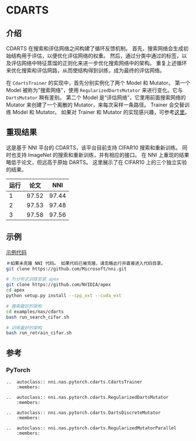 # CDARTS

## 介绍

CDARTS 在搜索和评估网络之间构建了循环反馈机制。 首先，搜索网络会生成初始结构用于评估，以便优化评估网络的权重。 然后，通过分类中通过的标签，以及评估网络中特征蒸馏的正则化来进一步优化搜索网络中的架构。 重复上述循环来优化搜索和评估网路，从而使结构得到训练，成为最终的评估网络。

在 `CdartsTrainer` 的实现中，首先分别实例化了两个 Model 和 Mutator。 第一个 Model 被称为"搜索网络"，使用 `RegularizedDartsMutator` 来进行变化。它与 `DartsMutator` 稍有差别。 第二个 Model 是“评估网络”，它里用前面搜索网络的 Mutator 来创建了一个离散的 Mutator，来每次采样一条路径。 Trainer 会交替训练 Model 和 Mutator。 如果对 Trainer 和 Mutator 的实现感兴趣，可参考[这里](#reference)。

## 重现结果

这是基于 NNI 平台的 CDARTS，该平台目前支持 CIFAR10 搜索和重新训练。 同时也支持 ImageNet 的搜索和重新训练，并有相应的接口。 在 NNI 上重现的结果略低于论文，但远高于原始 DARTS。 这里展示了在 CIFAR10 上的三个独立实验的结果。

| 运行 |  论文   |  NNI  |
| -- |:-----:|:-----:|
| 1  | 97.52 | 97.44 |
| 2  | 97.53 | 97.48 |
| 3  | 97.58 | 97.56 |


## 示例

[示例代码](https://github.com/microsoft/nni/tree/v1.9/examples/nas/cdarts)

```bash
＃如果未克隆 NNI 代码。 如果代码已被克隆，请忽略此行并直接进入代码目录。
git clone https://github.com/Microsoft/nni.git

# 为分布式训练安装 apex
git clone https://github.com/NVIDIA/apex
cd apex
python setup.py install --cpp_ext --cuda_ext

# 搜索最好的架构
cd examples/nas/cdarts
bash run_search_cifar.sh

# 训练最好的架构
bash run_retrain_cifar.sh
```

## 参考

### PyTorch

```eval_rst
..  autoclass:: nni.nas.pytorch.cdarts.CdartsTrainer
    :members:

..  autoclass:: nni.nas.pytorch.cdarts.RegularizedDartsMutator
    :members:

..  autoclass:: nni.nas.pytorch.cdarts.DartsDiscreteMutator
    :members:

..  autoclass:: nni.nas.pytorch.cdarts.RegularizedMutatorParallel
    :members:
```
